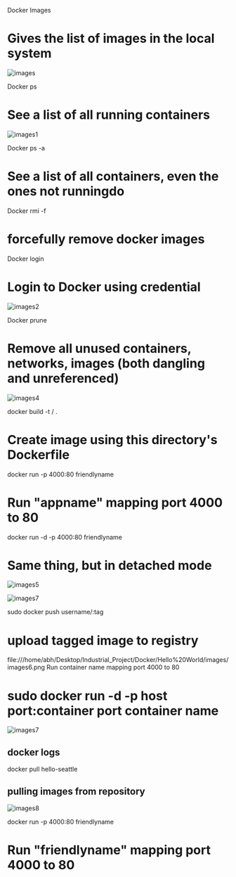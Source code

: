 Docker Images
# Gives the list of images in the local system
![images](https://user-images.githubusercontent.com/62017340/195981460-f83909ae-ed9a-4212-a044-1bb568e78c22.png)


Docker ps
# See a list of all running containers
![images1](https://user-images.githubusercontent.com/62017340/195981471-3a0cbb04-f85c-488e-8c9e-924309c7aeb2.png)

Docker ps -a
# See a list of all containers, even the ones not runningdo


Docker rmi -f <images names>
# forcefully remove docker images


Docker login
# Login to Docker using credential
 ![images2](https://user-images.githubusercontent.com/62017340/195982332-ef729674-fa10-40f9-9814-6ced78779a4c.png)

 
 
Docker prune
# Remove all unused containers, networks, images (both dangling and unreferenced)
![images4](https://user-images.githubusercontent.com/62017340/195981502-a38f1275-8090-47a7-b75f-15c0c8832a07.png)
 

docker build -t <username>/<appname> .
# Create image using this directory's Dockerfile
docker run -p 4000:80 friendlyname
# Run "appname" mapping port 4000 to 80
docker run -d -p 4000:80 friendlyname
# Same thing, but in detached mode

![images5](https://user-images.githubusercontent.com/62017340/195982548-3aa5cd24-39ed-4fe4-841d-82fe29133290.png)


![images7](https://user-images.githubusercontent.com/62017340/195982493-a3e4972b-6200-4a0e-b048-adbf90e801c8.png)


 
sudo docker push username/<appname>:tag
# upload tagged image to registry
 file:///home/abh/Desktop/Industrial_Project/Docker/Hello%20World/images/images6.png
Run container name mapping port 4000 to 80
# sudo docker run -d -p host port:container port container name

![images7](https://user-images.githubusercontent.com/62017340/195981536-97bb8ee3-982e-46a3-b897-032cd26bc558.png)

## docker logs


docker pull hello-seattle
## pulling images from repository
![images8](https://user-images.githubusercontent.com/62017340/195982437-e283b549-f15b-4151-8e09-6a0e792acdac.png)


docker run -p 4000:80 friendlyname
# Run "friendlyname" mapping port 4000 to 80
